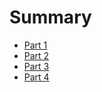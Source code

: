 # Summary

- [Part 1](./part_1.md)
- [Part 2](./part_2.md)
- [Part 3](./part_3.md)
- [Part 4](./part_4.md)